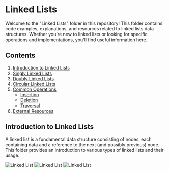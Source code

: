 # Linked Lists

Welcome to the "Linked Lists" folder in this repository! This folder contains code examples, explanations, and resources related to linked lists data structures. Whether you're new to linked lists or looking for specific operations and implementations, you'll find useful information here.

## Contents

1. [Introduction to Linked Lists](#introduction-to-linked-lists)
2. [Singly Linked Lists](#singly-linked-lists)
3. [Doubly Linked Lists](#doubly-linked-lists)
4. [Circular Linked Lists](#circular-linked-lists)
5. [Common Operations](#common-operations)
    - [Insertion](#insertion)
    - [Deletion](#deletion)
    - [Traversal](#traversal)
6. [External Resources](#external-resources)

## Introduction to Linked Lists

A linked list is a fundamental data structure consisting of nodes, each containing data and a reference to the next (and possibly previous) node. This folder provides an introduction to various types of linked lists and their usage.

![Linked List](https://simplesnippets.tech/wp-content/uploads/2019/06/linked-list-data-structure-block-diagram1.png)
![Linked List](./images/linkedlist.png)
![Linked List](./images/linkedlist.png)
